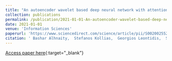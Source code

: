 ```yaml
---
title: "An autoencoder wavelet based deep neural network with attention mechanism for multi-step prediction of plant growth"
collection: publications
permalink: /publication/2021-01-01-An-autoencoder-wavelet-based-deep-neural-network-with-attention-mechanism-for-multi-step-prediction-of-plant-growth
date: 2021-01-01
venue: 'Information Sciences'
paperurl: 'https://www.sciencedirect.com/science/article/pii/S002002552100075X'
citation: ' Bashar Alhnaity,  Stefanos Kollias,  Georgios Leontidis,  Shouyong Jiang,  Bert Schamp,  Simon Pearson, &quot;An autoencoder wavelet based deep neural network with attention mechanism for multi-step prediction of plant growth.&quot; Information Sciences, 2021.'
---
```

[Access paper here](https://www.sciencedirect.com/science/article/pii/S002002552100075X){:target="_blank"}
